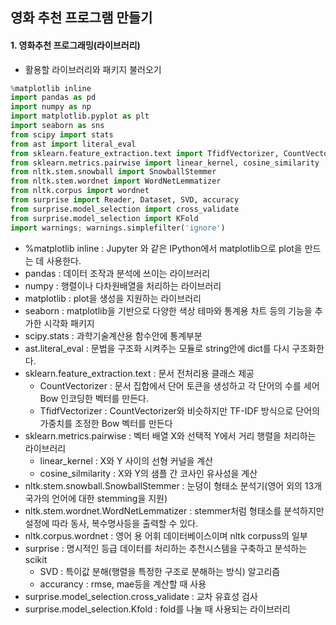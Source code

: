 
## 영화 추천 프로그램 만들기


#### 1. 영화추천 프로그래밍(라이브러리)
* 활용할 라이브러리와 패키지 불러오기
```python
%matplotlib inline
import pandas as pd
import numpy as np
import matplotlib.pyplot as plt
import seaborn as sns
from scipy import stats 
from ast import literal_eval
from sklearn.feature_extraction.text import TfidfVectorizer, CountVectorizer
from sklearn.metrics.pairwise import linear_kernel, cosine_similarity
from nltk.stem.snowball import SnowballStemmer 
from nltk.stem.wordnet import WordNetLemmatizer
from nltk.corpus import wordnet
from surprise import Reader, Dataset, SVD, accuracy
from surprise.model_selection import cross_validate
from surprise.model_selection import KFold
import warnings; warnings.simplefilter('ignore')
```
  - %matplotlib inline : Jupyter 와 같은 IPython에서 matplotlib으로 plot을 만드는 데 사용한다.
  - pandas : 데이터 조작과 분석에 쓰이는 라이브러리
  - numpy : 행렬이나 다차원배열을 처리하는 라이브러리
  - matplotlib : plot을 생성을 지원하는 라이브러리
  - seaborn : matplotlib을 기반으로 다양한 색상 테마와 통계용 차트 등의 기능을 추가한 시각화 패키지
  - scipy.stats : 과학기술계산용 함수안에 통계부분
  - ast.literal_eval : 문법을 구조화 시켜주는 모듈로 string안에 dict를 다시 구조화한다.
  - sklearn.feature_extraction.text : 문서 전처리용 클래스 제공
    + CountVectorizer : 문서 집합에서 단어 토큰을 생성하고 각 단어의 수를 세어 Bow 인코딩한 벡터를 만든다.
    + TfidfVectorizer : CountVectorizer와 비슷하지만 TF-IDF 방식으로 단어의 가중치를 조정한 Bow 벡터를 만든다
  - sklearn.metrics.pairwise : 벡터 배열 X와 선택적 Y에서 거리 행렬을 처리하는 라이브러리
    + linear_kernel : X와 Y 사이의 선형 커널을 계산
    + cosine_silmilarity : X와 Y의 샘플 간 코사인 유사성을 계산
  - nltk.stem.snowball.SnowballStemmer : 눈덩이 형태소 분석기(영어 외의 13개 국가의 언어에 대한 stemming을 지원)
  - nltk.stem.wordnet.WordNetLemmatizer : stemmer처럼 형태소를 분석하지만 설정에 따라 동사, 복수명사등을 출력할 수 있다.
  - nltk.corpus.wordnet : 영어 용 어휘 데이터베이스이며 nltk corpuss의 일부
  - surprise : 명시적인 등급 데이터를 처리하는 추천시스템을 구축하고 분석하는 scikit
    + SVD : 특이값 분해(행렬을 특정한 구조로 분해하는 방식) 알고리즘
    + accurancy : rmse, mae등을 계산할 때 사용
  - surprise.model_selection.cross_validate : 교차 유효성 검사
  - surprise.model_selection.Kfold : fold를 나눌 때 사용되는 라이브러리
